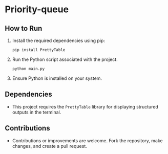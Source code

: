 # Priority-queue
## How to Run

1. Install the required dependencies using pip:
    ```
    pip install PrettyTable
    ```

2. Run the Python script associated with the project.
    ```
    python main.py
    ```

3. Ensure Python is installed on your system.

## Dependencies

- This project requires the `PrettyTable` library for displaying structured outputs in the terminal.

## Contributions

- Contributions or improvements are welcome. Fork the repository, make changes, and create a pull request.

